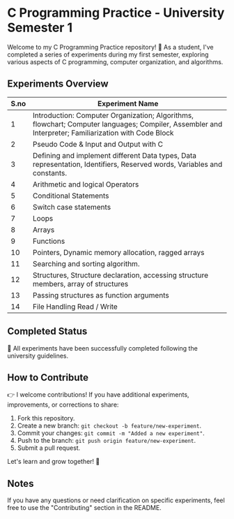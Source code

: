 # C Programming Practice - University Semester 1

Welcome to my C Programming Practice repository! 🚀 As a student, I've completed a series of experiments during my first semester, exploring various aspects of C programming, computer organization, and algorithms.

## Experiments Overview

| S.no | Experiment Name                                        |
|------|--------------------------------------------------------|
| 1    | Introduction: Computer Organization; Algorithms, flowchart; Computer languages; Compiler, Assembler and Interpreter; Familiarization with Code Block  |
| 2    | Pseudo Code & Input and Output with C                  |
| 3    | Defining and implement different Data types, Data representation, Identifiers, Reserved words, Variables and constants.  |
| 4    | Arithmetic and logical Operators                        |
| 5    | Conditional Statements                                   |
| 6    | Switch case statements                                    |
| 7    | Loops                                                    |
| 8    | Arrays                                                   |
| 9    | Functions                                                |
| 10   | Pointers, Dynamic memory allocation, ragged arrays      |
| 11   | Searching and sorting algorithm.                        |
| 12   | Structures, Structure declaration, accessing structure members, array of structures  |
| 13   | Passing structures as function arguments               |
| 14   | File Handling Read / Write                              |

## Completed Status

🎉 All experiments have been successfully completed following the university guidelines.

## How to Contribute

👉 I welcome contributions! If you have additional experiments, improvements, or corrections to share:

1. Fork this repository.
2. Create a new branch: `git checkout -b feature/new-experiment`.
3. Commit your changes: `git commit -m "Added a new experiment"`.
4. Push to the branch: `git push origin feature/new-experiment`.
5. Submit a pull request.

Let's learn and grow together! 🌱

## Notes

If you have any questions or need clarification on specific experiments, feel free to use the "Contributing" section in the README.

